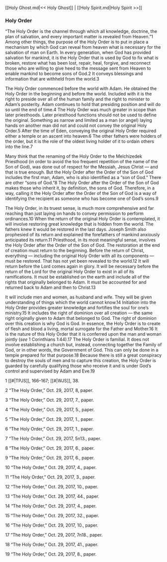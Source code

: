 [[Holy Ghost.md|<< Holy Ghost]]  |  [[Holy Spirit.md|Holy Spirit >>]]

### Holy Order
“The Holy Order is the channel through which all knowledge, doctrine, the plan of salvation, and every important matter is revealed from Heaven.”1 Among other things, the purpose of the Holy Order is to put in place a mechanism by which God can reveal from heaven what is necessary for the salvation of man on Earth. In every generation, when God has provided salvation for mankind, it is the Holy Order that is used by God to fix what is broken, restore what has been lost, repair, heal, forgive, and reconnect those who are willing to give heed to the message sent from Heaven to enable mankind to become sons of God.2 It conveys blessings and information that are withheld from the world.3

The Holy Order commenced before the world with Adam. He obtained the Holy Order in the beginning and before the world. Included with it is the right to preside over all of the human family and the right to minister to Adam’s posterity. Adam continues to hold that presiding position and will do so until the end of time.4 The Holy Order was much greater in scope than later priesthoods. Later priesthood functions should not be used to define the original. Something as narrow and limited as a man (or angel) laying hands on another man did not and could not convey the original Holy Order.5 After the time of Eden, conveying the original Holy Order required either a temple or an ascent into heaven.6 The other fathers were holders of the order, but it is the role of the oldest living holder of it to ordain others into the line.7

Many think that the renaming of the Holy Order to the Melchizedek Priesthood (in order to avoid the too frequent repetition of the name of the Son of God), was done out of respect for the Messiah, Jesus Christ — and that is true enough. But the Holy Order after the Order of the Son of God includes the first man, Adam, who is also identified as a “son of God.” There are other “sons of God.”8 The Holy Order after the Order of the Son of God makes those who inherit it, by definition, the sons of God. Therefore, in a way, calling it the Holy Order after the Order of the Son of God is a way of identifying the recipient as someone who has become one of God’s sons.9

The Holy Order, in its truest sense, is much more comprehensive and far reaching than just laying on hands to convey permission to perform ordinances.10 When the return of the original Holy Order is contemplated, it will involve restoring great knowledge that is hidden from the world. The fathers knew it would be restored in the last days. Joseph Smith also prophesied of its return and explained the forefathers of mankind anxiously anticipated its return.11 Priesthood, in its most meaningful sense, involves the Holy Order after the Order of the Son of God. The restoration at the end of creation must return to the beginning. Before the return of Christ, everything — including the original Holy Order with all its components — must be restored. That has not yet been revealed to the world.12 It will return before the Lord comes again in glory. It will be necessary before the return of the Lord for the original Holy Order to exist in all of its ramifications. It must be established on the earth and include all of the rights that originally belonged to Adam. It must be accounted for and returned back to Adam and then to Christ.13

It will include men and women, as husband and wife. They will be given understanding of things which the world cannot know.14 Initiation into the Holy Order provides greater knowledge and fortifies the soul for one’s ministry.15 It includes the right of dominion over all creation — the same right originally given to Adam that belonged to God. The right of dominion over this creation is why God is God. In essence, the Holy Order is to create of flesh and blood a living, mortal surrogate for the Father and Mother.16 It is the nature of this Holy Order that it is conferred upon the man and woman jointly (*see* 1 Corinthians 1:44).17 The Holy Order is familial. It does not involve establishing a church but, instead, connecting together the Family of God, or in other words, the Government of God. This can only be done in a temple prepared for that purpose.18 Because there is still a great conspiracy to destroy the souls of men and to capture this creation, the Holy Order is guarded by carefully qualifying those who receive it and is under God’s control and supervised by Adam and Eve.19



1
[[#|TPJS]], 166–167; [[#|WJS]], 38.


2 “The Holy Order,” Oct. 29, 2017, 8, paper.


3 “The Holy Order,” Oct. 29, 2017, 7., paper.


4 “The Holy Order,” Oct. 29, 2017, 5., paper.


5 “The Holy Order,” Oct. 29, 2017, 1., paper.


6 “The Holy Order,” Oct. 29, 2017, 1., paper.


7 “The Holy Order,” Oct. 29, 2017, 5n13., paper.


8 “The Holy Order,” Oct. 29, 2017, 6., paper.


9 “The Holy Order,” Oct. 29, 2017, 6., paper.


10 “The Holy Order,” Oct. 29, 2017, 4., paper.


11 “The Holy Order,” Oct. 29, 2017, 3., paper.


12 “The Holy Order,” Oct. 29, 2017, 10., paper.


13 “The Holy Order,” Oct. 29, 2017, 44., paper.


14 “The Holy Order,” Oct. 29, 2017, 4., paper.


15 “The Holy Order,” Oct. 29, 2017, 32., paper.


16 “The Holy Order,” Oct. 29, 2017, 10., paper.


17 “The Holy Order,” Oct. 29, 2017, 7n18., paper.


18 “The Holy Order,” Oct. 29, 2017, 41., paper.


19 “The Holy Order,” Oct. 29, 2017, 8., paper.